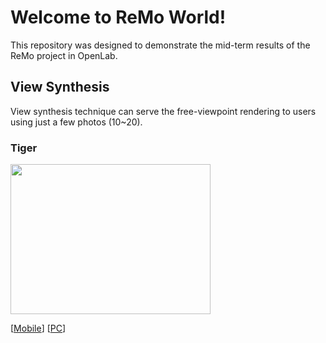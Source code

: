 # Welcome to ReMo World!
This repository was designed to demonstrate the mid-term results of the ReMo project in OpenLab.

## View Synthesis
View synthesis technique can serve the free-viewpoint rendering to users using just a few photos (10~20).

### Tiger
<img src="images/tiger-front.jpg" width="320" height="240">

[[Mobile](https://remo-openlab.github.io/viewer/mobile.html?scene=https://remo-openlab.github.io/mpi/tiger-front/400)]
[[PC](https://remo-openlab.github.io/viewer/viewer.html?scene=https://remo-openlab.github.io/mpi/tiger-front/1008)]

